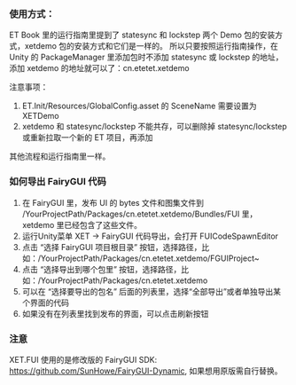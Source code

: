 ### 使用方式：
ET Book 里的运行指南里提到了 statesync 和 lockstep 两个 Demo 包的安装方式，xetdemo 包的安装方式和它们是一样的。
所以只要按照运行指南操作，在 Unity 的 PackageManager 里添加包时不添加 statesync 或 lockstep 的地址，添加 xetdemo 的地址就可以了：cn.etetet.xetdemo

注意事项：
1. ET.Init/Resources/GlobalConfig.asset 的 SceneName 需要设置为 XETDemo
2. xetdemo 和 statesync/lockstep 不能共存，可以删除掉 statesync/lockstep 或重新拉取一个新的 ET 项目，再添加

其他流程和运行指南里一样。

### 如何导出 FairyGUI 代码
1. 在 FairyGUI 里，发布 UI 的 bytes 文件和图集文件到 /YourProjectPath/Packages/cn.etetet.xetdemo/Bundles/FUI 里，xetdemo 里已经包含了这些文件。
2. 运行Unity菜单 XET -> FairyGUI 代码导出，会打开 FUICodeSpawnEditor
3. 点击 “选择 FairyGUI 项目根目录” 按钮，选择路径，比如：/YourProjectPath/Packages/cn.etetet.xetdemo/FGUIProject~
4. 点击 “选择导出到哪个包里” 按钮，选择路径，比如：/YourProjectPath/Packages/cn.etetet.xetdemo
5. 可以在 “选择要导出的包名” 后面的列表里，选择“全部导出”或者单独导出某个界面的代码
6. 如果没有在列表里找到发布的界面，可以点击刷新按钮

### 注意
XET.FUI 使用的是修改版的 FairyGUI SDK: https://github.com/SunHowe/FairyGUI-Dynamic, 如果想用原版需自行替换。


